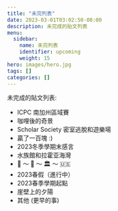 ```yaml
---
title: "未完列表"
date: 2023-03-01T03:02:50-08:00
description: 未完成的貼文列表
menu:
  sidebar:
    name: 未完列表
    identifier: upcoming
    weight: 15
hero: images/hero.jpg
tags: []
categories: []
---
```


未完成的貼文列表:

* ICPC 南加州區域賽
* 咖哩後的奇景
* Scholar Society 密室逃脫和遊樂場
* 贏了一百塊 :)
* 2023冬季學期末感言
* 水族館和拉霍亚海灣
* 🍲 ～ 🌸 ～ 🏛 ～ 🇺🇸
* 2023春假（進行中）
* 2023春季學期起點
* 崖壁上的夕陽
* 其他 (更早的事)
